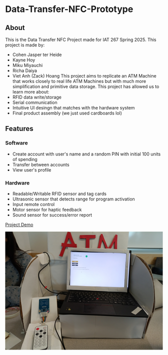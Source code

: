 # Data-Transfer-NFC-Prototype

## About 
This is the Data Transfer NFC Project made for IAT 267 Spring 2025. This project is made by: 
- Cohen Jasper ter Heide 
- Kayne Hoy 
- Miku Miyauchi 
- Richa Daiya 
- Viet Anh (Zack) Hoang 
This project aims to replicate an ATM Machine that works closely to real life ATM Machines but with much more simplification and primitive data storage. 
This project has allowed us to learn more about:  
- RFID data write/storage
- Serial communication
- Intuitive UI desingn that matches with the hardware system 
- Final product assembly (we just used cardboards lol)

## Features 
### Software
- Create account with user's name and a random PIN with initial 100 units of spending 
- Transfer between accounts 
- View user's profile 
### Hardware 
- Readable/Writable RFID sensor and tag cards 
- Ultrasonic sensor that detects range for program activation 
- Input remote control 
- Motor sensor for haptic feedback 
- Sound sensor for success/error report 

[Project Demo](https://youtu.be/1OEkHSaVRyA)

![Project Setup](IMG_20250411_132605.jpg)

